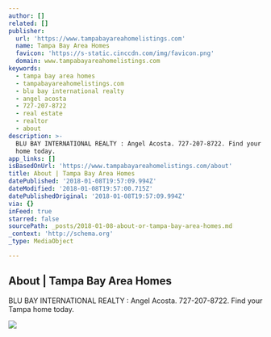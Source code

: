 ```yaml
---
author: []
related: []
publisher:
  url: 'https://www.tampabayareahomelistings.com'
  name: Tampa Bay Area Homes
  favicon: 'https://s-static.cinccdn.com/img/favicon.png'
  domain: www.tampabayareahomelistings.com
keywords:
  - tampa bay area homes
  - tampabayareahomelistings.com
  - blu bay international realty
  - angel acosta
  - 727-207-8722
  - real estate
  - realtor
  - about
description: >-
  BLU BAY INTERNATIONAL REALTY : Angel Acosta. 727-207-8722. Find your Tampa
  home today.
app_links: []
isBasedOnUrl: 'https://www.tampabayareahomelistings.com/about'
title: About | Tampa Bay Area Homes
datePublished: '2018-01-08T19:57:09.994Z'
dateModified: '2018-01-08T19:57:00.715Z'
datePublishedOriginal: '2018-01-08T19:57:09.994Z'
via: {}
inFeed: true
starred: false
sourcePath: _posts/2018-01-08-about-or-tampa-bay-area-homes.md
_context: 'http://schema.org'
_type: MediaObject

---
```

<article style=""><h1>About | Tampa Bay Area Homes</h1><p>BLU BAY INTERNATIONAL REALTY : Angel Acosta. 727-207-8722. Find your Tampa home today.</p><img src="http://s-static.cinccdn.com/images/uploads/UPA5F517F830EF42.gif" /></article>
